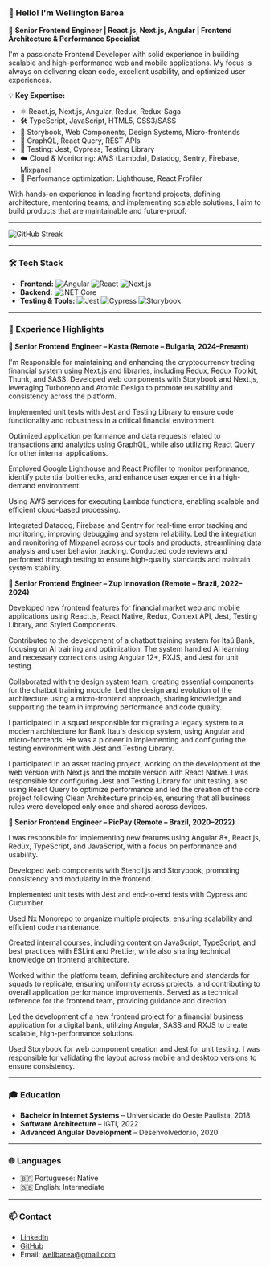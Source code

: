 ### 👋 Hello! I'm Wellington Barea

🎯 **Senior Frontend Engineer | React.js, Next.js, Angular | Frontend Architecture & Performance Specialist**

I'm a passionate Frontend Developer with solid experience in building scalable and high-performance web and mobile applications. My focus is always on delivering clean code, excellent usability, and optimized user experiences.

💡 **Key Expertise:**
- ⚛️ React.js, Next.js, Angular, Redux, Redux-Saga
- 🛠️ TypeScript, JavaScript, HTML5, CSS3/SASS
- 🎨 Storybook, Web Components, Design Systems, Micro-frontends
- 🔗 GraphQL, React Query, REST APIs
- 🧪 Testing: Jest, Cypress, Testing Library
- ☁️ Cloud & Monitoring: AWS (Lambda), Datadog, Sentry, Firebase, Mixpanel
- 🚀 Performance optimization: Lighthouse, React Profiler

With hands-on experience in leading frontend projects, defining architecture, mentoring teams, and implementing scalable solutions, I aim to build products that are maintainable and future-proof.

---

![GitHub Streak](https://github-readme-streak-stats.herokuapp.com/?user=wellbarea&theme=dracula)

---

### 🛠 Tech Stack

- **Frontend:** ![Angular](https://img.shields.io/badge/Angular-DD0031?style=for-the-badge&logo=angular&logoColor=white) ![React](https://img.shields.io/badge/React-20232A?style=for-the-badge&logo=react&logoColor=61DAFB) ![Next.js](https://img.shields.io/badge/Next.js-000000?style=for-the-badge&logo=nextdotjs&logoColor=white)
- **Backend:** ![.NET Core](https://img.shields.io/badge/.NET_Core-5C2D91?style=for-the-badge&logo=.net&logoColor=white)
- **Testing & Tools:** ![Jest](https://img.shields.io/badge/Jest-C21325?style=for-the-badge&logo=jest&logoColor=white) ![Cypress](https://img.shields.io/badge/Cypress-17202C?style=for-the-badge&logo=cypress&logoColor=white) ![Storybook](https://img.shields.io/badge/Storybook-FF4785?style=for-the-badge&logo=storybook&logoColor=white)

---

### 💼 Experience Highlights

**🔹 Senior Frontend Engineer – Kasta (Remote – Bulgaria, 2024–Present)**

  I'm Responsible for maintaining and enhancing the cryptocurrency trading financial system using Next.js and libraries, including Redux, Redux Toolkit, Thunk, and SASS. Developed web components with Storybook and Next.js, leveraging Turborepo and Atomic Design to promote reusability and consistency across the platform.
  
  Implemented unit tests with Jest and Testing Library to ensure code functionality and robustness in a critical financial environment.
  
  Optimized application performance and data requests related to transactions and analytics using GraphQL, while also utilizing React Query for other internal applications.
  
  Employed Google Lighthouse and React Profiler to monitor performance, identify potential bottlenecks, and enhance user experience in a high-demand environment.
  
  Using AWS services for executing Lambda functions, enabling scalable and efficient cloud-based processing.
  
  Integrated Datadog, Firebase and Sentry for real-time error tracking and monitoring, improving debugging and system reliability. Led the integration and monitoring of Mixpanel across our tools and products, streamlining data analysis and user behavior tracking. Conducted code reviews and performed through testing to ensure high-quality standards and maintain system stability.

**🔹 Senior Frontend Engineer – Zup Innovation (Remote – Brazil, 2022–2024)**

  Developed new frontend features for financial market web and mobile applications using React.js, React Native, Redux, Context API, Jest, Testing Library, and Styled Components.
  
  Contributed to the development of a chatbot training system for Itaú Bank, focusing on AI training and optimization. The system handled AI learning and necessary corrections using Angular 12+, RXJS, and Jest for unit testing.
  
  Collaborated with the design system team, creating essential components for the chatbot training module. Led the design and evolution of the architecture using a micro-frontend approach, sharing knowledge and supporting the team in improving performance and code quality.
  
  I participated in a squad responsible for migrating a legacy system to a modern architecture for Bank Itau's desktop system, using Angular and micro-frontends. He was a pioneer in implementing and configuring the testing environment with Jest and Testing Library.
  
  I participated in an asset trading project, working on the development of the web version with Next.js and the mobile version with React Native. I was responsible for configuring Jest and Testing Library for unit testing, also using React Query to optimize performance and led the creation of the core project following Clean Architecture principles, ensuring that all business rules were developed only once and shared across devices.


**🔹 Senior Frontend Engineer – PicPay (Remote – Brazil, 2020–2022)**

  I was responsible for implementing new features using Angular 8+, React.js, Redux, TypeScript, and JavaScript, with a focus on performance and usability.
  
  Developed web components with Stencil.js and Storybook, promoting consistency and modularity in the frontend.
  
  Implemented unit tests with Jest and end-to-end tests with Cypress and Cucumber.
  
  Used Nx Monorepo to organize multiple projects, ensuring scalability and efficient code maintenance.
  
  Created internal courses, including content on JavaScript, TypeScript, and best practices with ESLint and Prettier, while also sharing technical knowledge on frontend architecture.
  
  Worked within the platform team, defining architecture and standards for squads to replicate, ensuring uniformity across projects, and contributing to overall application performance improvements. Served as a technical reference for the frontend team, providing guidance and direction.
  
  Led the development of a new frontend project for a financial business application for a digital bank, utilizing Angular, SASS and RXJS to create scalable, high-performance solutions. 
  
  Used Storybook for web component creation and Jest for unit testing. I was responsible for validating the layout across mobile and desktop versions to ensure consistency.

---

### 🎓 Education

- **Bachelor in Internet Systems** – Universidade do Oeste Paulista, 2018  
- **Software Architecture** – IGTI, 2022  
- **Advanced Angular Development** – Desenvolvedor.io, 2020  

---

### 🌐 Languages

- 🇧🇷 Portuguese: Native  
- 🇬🇧 English: Intermediate  

---

### 📫 Contact
- [LinkedIn](https://www.linkedin.com/in/wellington-bar%C3%AAa-043331226/)
- [GitHub](https://github.com/wellbarea)
- Email: wellbarea@gmail.com
